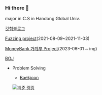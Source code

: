 ### Hi there 👋
major in C.S in Handong Global Univ.

[깃헙블로그](https://hwangwoosam.github.io/)

[Fuzzing project](https://github.com/Hwangwoosam/fuzzing)(2021-08-09~2021-11-03)


[MoneyBank 가계부 Project](https://github.com/Hwangwoosam/MoneyBank)(2023-06-01 ~ ing)

[BOJ](https://github.com/Hwangwoosam/BOJ)
- Problem Solving    
  - [Baekjoon](https://www.acmicpc.net/user/sam1783)       
       
  [![백준 랭킹](http://mazassumnida.wtf/api/v2/generate_badge?boj=sam1783)](https://www.acmicpc.net/user/sam1783)   
<!--
**Hwangwoosam/Hwangwoosam** is a ✨ _special_ ✨ repository because its `README.md` (this file) appears on your GitHub profile.

Here are some ideas to get you started:

- 🔭 I’m currently working on ...
- 🌱 I’m currently learning ...
- 👯 I’m looking to collaborate on ...
- 🤔 I’m looking for help with ...
- 💬 Ask me about ...
- 📫 How to reach me: ...
- 😄 Pronouns: ...
- ⚡ Fun fact: ...
-->
